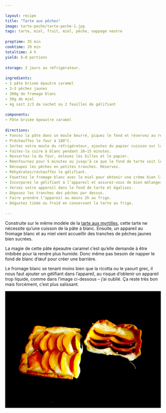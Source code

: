 ```yaml
---

layout: recipe
title: "Tarte aux pêches"
image: tarte-peche/tarte-peche-1.jpg
tags: tarte, miel, fruit, miel, pêche, nappage neutre

preptime: 35 min
cooktime: 20 min
totaltime: 4 h
yield: 6–8 portions

storage: 2 jours au réfrigérateur.

ingredients:
- 1 pâte brisée épautre caramel
- 2–3 pêches jaunes
- 300g de fromage blanc
- 50g de miel
- 4g soit 2/3 de sachet ou 2 feuilles de gélifiant

components:
- Pâte brisée épeautre caramel

directions:
- Foncez la pâte dans un moule beurré, piquez le fond et réservez au réfrigérateur.
- Préchauffez le four à 180°C.
- Sortez votre moule du réfrigérateur, ajoutez du papier cuisson sur la pâte puis déposez des cailloux ou des billes de cuisson.
- Faites-la cuire à blanc pendant 10–15 minutes.
- Ressortez-la du four, enlevez les billes et le papier.
- Réenfournez pour 5 minutes ou jusqu’à ce que le fond de tarte soit légèrement doré.
- Découpez les pêches en petites tranches. Réservez.
- Réhydratez/réchauffez le gélifiant.
- Fouettez le fromage blanc avec le miel pour obtenir une crème bien lisse.
- Incorporez le gélifiant à l’appareil et assurez-vous de bien mélanger.
- Versez votre appareil dans le fond de tarte et égalisez.
- Déposez les tranches des pêches par dessus.
- Faire prendre l’appareil au moins 2h au frigo.
- Dégustez tiède ou froid en conservant la tarte au frigo.

---
```


Construite sur le même modèle de la [tarte aux myrtilles](tarte-myrtille.html), cette tarte ne nécessite qu’une cuisson de la pâte à blanc. Ensuite, un appareil au fromage blanc et au miel vient accueillir des tranches de pêches jaunes bien sucrées. 

La magie de cette pâte épeautre caramel c’est qu’elle demande à être imbibée pour la rendre plus humide. Donc même pas besoin de napper le fond de blanc d’œuf pour créer une barrière.

Le fromage blanc se tenant moins bien que la ricotta ou le yaourt grec, il nous faut ajouter un gélifiant dans l’appareil, au risque d’obtenir un appareil trop liquide, comme dans l’image ci-dessous – j’ai oublié. Ça reste très bon mais forcément, c’est plus salissant.

![Ça c’est ce qui arrive quand on oublie le gélifiant dans le fromage blanc, plus liquide que la ricotta et le yaourt grec.](../images/tarte-peche/tarte-peche-2.jpg)
